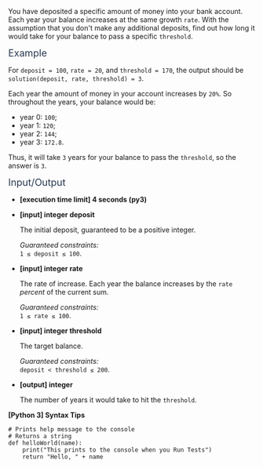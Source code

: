<p>You have deposited a specific amount of money into your bank account. Each year your balance increases at the same growth <code>rate</code>. With the assumption that you don't make any additional deposits, find out how long it would take for your balance to pass a specific <code>threshold</code>.</p>
<p><span class="markdown--header" style="color:#2b3b52;font-size:1.4em">Example</span></p>
<p>For <code>deposit = 100</code>, <code>rate = 20</code>, and <code>threshold = 170</code>, the output should be<br />
<code>solution(deposit, rate, threshold) = 3</code>.</p>
<p>Each year the amount of money in your account increases by <code>20%</code>. So throughout the years, your balance would be:</p>
<ul>
<li>year 0: <code>100</code>;</li>
<li>year 1: <code>120</code>;</li>
<li>year 2: <code>144</code>;</li>
<li>year 3: <code>172.8</code>.</li>
</ul>
<p>Thus, it will take <code>3</code> years for your balance to pass the <code>threshold</code>, so the answer is <code>3</code>.</p>
<p><span class="markdown--header" style="color:#2b3b52;font-size:1.4em">Input/Output</span></p>
<ul>
<li>
<p><strong>[execution time limit] 4 seconds (py3)</strong></p>
</li>
<li>
<p><strong>[input] integer deposit</strong></p>
<p>The initial deposit, guaranteed to be a positive integer.</p>
<p><em>Guaranteed constraints:</em><br />
<code>1 ≤ deposit ≤ 100</code>.</p>
</li>
<li>
<p><strong>[input] integer rate</strong></p>
<p>The rate of increase. Each year the balance increases by the <code>rate</code> <em>percent</em> of the current sum.</p>
<p><em>Guaranteed constraints:</em><br />
<code>1 ≤ rate ≤ 100</code>.</p>
</li>
<li>
<p><strong>[input] integer threshold</strong></p>
<p>The target balance.</p>
<p><em>Guaranteed constraints:</em><br />
<code>deposit &lt; threshold ≤ 200</code>.</p>
</li>
<li>
<p><strong>[output] integer</strong></p>
<p>The number of years it would take to hit the <code>threshold</code>.</p>
</li>
</ul>
<p><strong>[Python 3] Syntax Tips</strong></p>
<pre><code class="language-python"><span class="hljs-comment"># Prints help message to the console</span>
<span class="hljs-comment"># Returns a string</span>
<span class="hljs-keyword">def</span> <span class="hljs-title function_">helloWorld</span>(<span class="hljs-params">name</span>):
    <span class="hljs-built_in">print</span>(<span class="hljs-string">"This prints to the console when you Run Tests"</span>)
    <span class="hljs-keyword">return</span> <span class="hljs-string">"Hello, "</span> + name

</code></pre>
